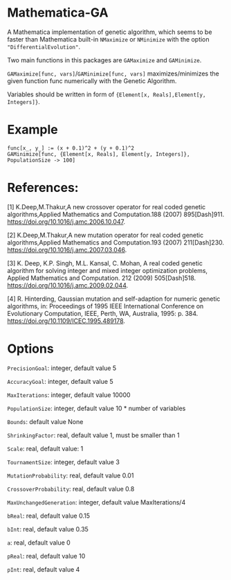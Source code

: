# Mathematica-GA

A Mathematica implementation of genetic algorithm, which seems to be faster than Mathematica built-in `NMaximize` or `NMinimize` with the option `"DifferentialEvolution"`.

Two main functions in this packages are `GAMaximize` and `GAMinimize`.

`GAMaximize[func, vars]`/`GAMinimize[func, vars]`  maximizes/minimizes the given function func numerically with the Genetic Algorithm. 

Variables should be written in form of `{Element[x, Reals],Element[y, Integers]}`. 

# Example
```
func[x_, y_] := (x + 0.1)^2 + (y + 0.1)^2
GAMinimize[func, {Element[x, Reals], Element[y, Integers]}, PopulationSize -> 100]
```

# References: 

[1] K.Deep,M.Thakur,A new crossover operator for real coded genetic algorithms,Applied Mathematics and Computation.188 (2007) 895\[Dash]911. https://doi.org/10.1016/j.amc.2006.10.047.

[2] K.Deep,M.Thakur,A new mutation operator for real coded genetic algorithms,Applied Mathematics and Computation.193 (2007) 211\[Dash]230. https://doi.org/10.1016/j.amc.2007.03.046.

[3] K. Deep, K.P. Singh, M.L. Kansal, C. Mohan, A real coded genetic algorithm for solving integer and mixed integer optimization problems, Applied Mathematics and Computation. 212 (2009) 505\[Dash]518. https://doi.org/10.1016/j.amc.2009.02.044.

[4] R. Hinterding, Gaussian mutation and self-adaption for numeric genetic algorithms, in: Proceedings of 1995 IEEE International Conference on Evolutionary Computation, IEEE, Perth, WA, Australia, 1995: p. 384. https://doi.org/10.1109/ICEC.1995.489178.


# Options

`PrecisionGoal`: integer, default value 5

`AccuracyGoal`: integer, default value 5

`MaxIterations`: integer, default value 10000

`PopulationSize`: integer, default value 10 * number of variables

`Bounds`: default value None

`ShrinkingFactor`: real, default value 1, must be smaller than 1

`Scale`: real, default value: 1

`TournamentSize`: integer, default value 3

`MutationProbability`: real, default value 0.01

`CrossoverProbability`: real, default value 0.8

`MaxUnchangedGeneration`: integer, default value MaxIterations/4

`bReal`: real, default value 0.15

`bInt`: real, default value 0.35

`a`: real, default value 0

`pReal`: real, default value 10

`pInt`: real, default value 4
